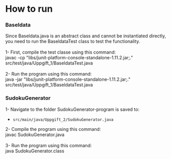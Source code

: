 # How to run 

### Baseldata
Since Baseldata.java is an abstract class and cannot be instantiated directly, you need to run the BaseldataTest class to test the functionality.
<br /><br />
1- First, compile the test classe using this command:<br />
javac -cp "libs/junit-platform-console-standalone-1.11.2.jar;." src/test/java/Uppgift_1/BaseldataTest.java 
<br />
<br />
2- Run the program using this command:
<br />
java -jar "libs/junit-platform-console-standalone-1.11.2.jar;." src/test/java/Uppgift_1/BaseldataTest.java 

### SudokuGenerator
1- Navigate to the folder SudokuGenerator-program is saved to:
- `src/main/java/Uppgift_2/SudokuGenerator.java`
  
2- Compile the program using this command:
     <br />
javac SudokuGenerator.java
  <br />
    <br />
3- Run the program using this command:
    <br />
java SudokuGenerator.class
  <br />
  
